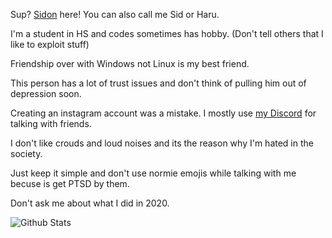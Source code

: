 Sup? [Sidon](https://www.youtube.com/watch?v=dQw4w9WgXcQ) here! You can also call me Sid or Haru. 

I'm a student in HS and codes sometimes has hobby. (Don't tell others that I like to exploit stuff) 

Friendship over with Windows not Linux is my best friend. 

This person has a lot of trust issues and don't think of pulling him out of depression soon. 

Creating an instagram account was a mistake. I mostly use [my Discord](https://discord.com/users/728604179186188368) for talking with friends. 

I don't like crouds and loud noises and its the reason why I'm hated in the society. 

Just keep it simple and don't use normie emojis while talking with me becuse is get PTSD by them.

Don't ask me about what I did in 2020.


![Github Stats](https://github-readme-stats.vercel.app/api?username=SidonTheTroll&theme=radical)
